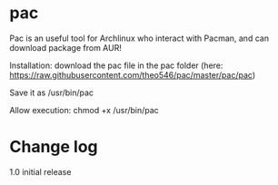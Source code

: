 # pac
Pac is an useful tool for Archlinux who interact with Pacman, and can download package from AUR!

Installation: download the pac file in the pac folder
(here: https://raw.githubusercontent.com/theo546/pac/master/pac/pac)

Save it as /usr/bin/pac

Allow execution: chmod +x /usr/bin/pac

# Change log
1.0 initial release
